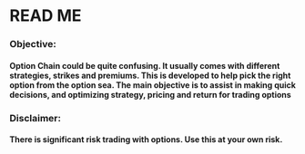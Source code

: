 # READ ME
### Objective: 
#### Option Chain could be quite confusing. It usually comes with different strategies, strikes and premiums. This is developed to help pick the right option from the option sea. The main objective is to assist in making quick decisions,  and optimizing strategy, pricing and return for trading options
### Disclaimer: 
#### There is significant risk trading with options. Use this at your own risk. 
